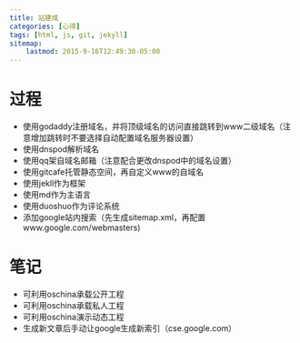 ```yaml
---
title: 站建成
categories: [心得]
tags: [html, js, git, jekyll]
sitemap:
    lastmod: 2015-9-16T12:49:30-05:00
---
```



# 过程
* 使用godaddy注册域名，并将顶级域名的访问直接跳转到www二级域名（注意增加跳转时不要选择自动配置域名服务器设置）
* 使用dnspod解析域名
* 使用qq架自域名邮箱（注意配合更改dnspod中的域名设置）
* 使用gitcafe托管静态空间，再自定义www的自域名
* 使用jekll作为框架
* 使用md作为主语言
* 使用duoshuo作为评论系统
* 添加google站内搜索（先生成sitemap.xml，再配置www.google.com/webmasters)

# 笔记
* 可利用oschina承载公开工程
* 可利用oschina承载私人工程
* 可利用oschina演示动态工程
* 生成新文章后手动让google生成新索引（cse.google.com）

